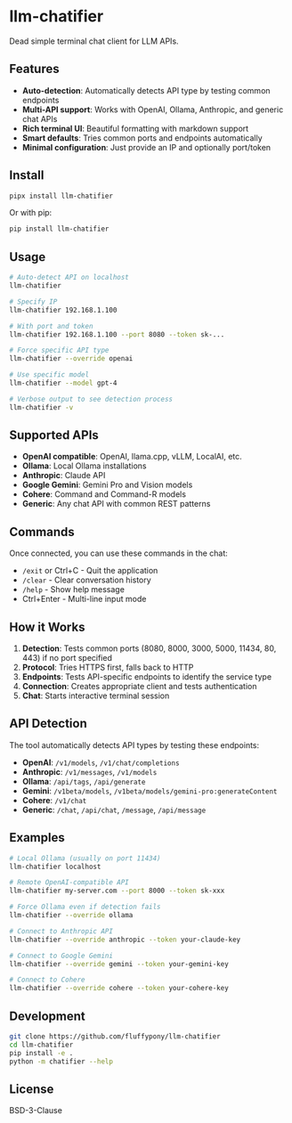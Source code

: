 # llm-chatifier

Dead simple terminal chat client for LLM APIs.

## Features

- **Auto-detection**: Automatically detects API type by testing common endpoints
- **Multi-API support**: Works with OpenAI, Ollama, Anthropic, and generic chat APIs
- **Rich terminal UI**: Beautiful formatting with markdown support
- **Smart defaults**: Tries common ports and endpoints automatically
- **Minimal configuration**: Just provide an IP and optionally port/token

## Install

```bash
pipx install llm-chatifier
```

Or with pip:
```bash
pip install llm-chatifier
```

## Usage

```bash
# Auto-detect API on localhost
llm-chatifier

# Specify IP
llm-chatifier 192.168.1.100

# With port and token
llm-chatifier 192.168.1.100 --port 8080 --token sk-...

# Force specific API type
llm-chatifier --override openai

# Use specific model
llm-chatifier --model gpt-4

# Verbose output to see detection process
llm-chatifier -v
```

## Supported APIs

- **OpenAI compatible**: OpenAI, llama.cpp, vLLM, LocalAI, etc.
- **Ollama**: Local Ollama installations  
- **Anthropic**: Claude API
- **Google Gemini**: Gemini Pro and Vision models
- **Cohere**: Command and Command-R models
- **Generic**: Any chat API with common REST patterns

## Commands

Once connected, you can use these commands in the chat:

- `/exit` or Ctrl+C - Quit the application
- `/clear` - Clear conversation history  
- `/help` - Show help message
- Ctrl+Enter - Multi-line input mode

## How it Works

1. **Detection**: Tests common ports (8080, 8000, 3000, 5000, 11434, 80, 443) if no port specified
2. **Protocol**: Tries HTTPS first, falls back to HTTP
3. **Endpoints**: Tests API-specific endpoints to identify the service type
4. **Connection**: Creates appropriate client and tests authentication
5. **Chat**: Starts interactive terminal session

## API Detection

The tool automatically detects API types by testing these endpoints:

- **OpenAI**: `/v1/models`, `/v1/chat/completions`
- **Anthropic**: `/v1/messages`, `/v1/models`  
- **Ollama**: `/api/tags`, `/api/generate`
- **Gemini**: `/v1beta/models`, `/v1beta/models/gemini-pro:generateContent`
- **Cohere**: `/v1/chat`
- **Generic**: `/chat`, `/api/chat`, `/message`, `/api/message`

## Examples

```bash
# Local Ollama (usually on port 11434)
llm-chatifier localhost

# Remote OpenAI-compatible API
llm-chatifier my-server.com --port 8000 --token sk-xxx

# Force Ollama even if detection fails
llm-chatifier --override ollama

# Connect to Anthropic API
llm-chatifier --override anthropic --token your-claude-key

# Connect to Google Gemini
llm-chatifier --override gemini --token your-gemini-key

# Connect to Cohere
llm-chatifier --override cohere --token your-cohere-key
```

## Development

```bash
git clone https://github.com/fluffypony/llm-chatifier
cd llm-chatifier
pip install -e .
python -m chatifier --help
```

## License

BSD-3-Clause
